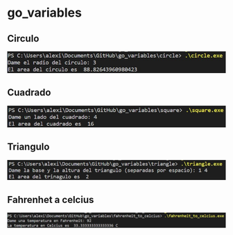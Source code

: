 # go_variables

## Circulo
![Image of circle program](./circulo.jpg)

## Cuadrado
![Image of square program](./cuadrado.jpg)

## Triangulo
![Image of triangle program](./triangulo.jpg)

## Fahrenhet a celcius
![Image of ftc program](./ftc.jpg)